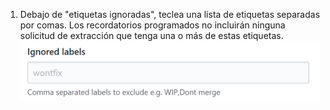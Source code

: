 1. Debajo de "etiquetas ignoradas", teclea una lista de etiquetas separadas por comas. Los recordatorios programados no incluirán ninguna solicitud de extracción que tenga una o más de estas etiquetas. ![Campo de etiquetas ignoradas](/assets/images/help/settings/scheduled-reminders-ignored-labels-field.png)